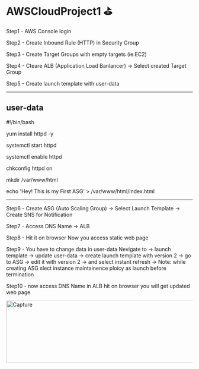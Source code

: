 # AWSCloudProject1 ⛳
Step1 - AWS Console login  

Step2 - Create Inbound Rule (HTTP) in Security Group  

Step3 - Create Target Groups with empty targets (ie:EC2)  

Step4 - Cteare ALB (Application Load Banlancer) -> Select created Target Group  

Step5 - Create launch template with user-data

-------------------------
user-data  
-------------------------
#!/bin/bash  

yum install httpd -y  

systemctl start httpd  

systemctl enable httpd  

chkconfig httpd on  

mkdir /var/www/html  

echo 'Hey! This is my First ASG' > /var/www/html/index.html

-------------------------

Step6 - Create ASG (Auto Scaling Group) -> Select Launch Template -> Create SNS for Notification   

Step7 - Access DNS Name -> ALB   

Step8 - Hit it on browser Now you access static web page  

Step9 - You have to change data in user-data
        Nevigate to -> launch template -> update user-data -> create launch template with version 2 -> 
        go to ASG -> edit it with version 2 -> and select instant refresh -> Note: while creating ASG slect instance maintainence ploicy as launch before termination
	
Step10 - now access DNS Name in ALB hit on browser you will get updated web page

<img width="680" height="167" alt="Capture" src="https://github.com/user-attachments/assets/58cff5bd-f278-4051-aa96-f1ed3caaf871" />


